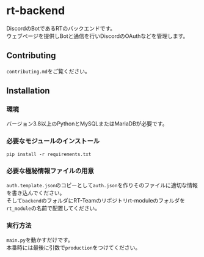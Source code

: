 # rt-backend
DiscordのBotであるRTのバックエンドです。  
ウェブページを提供しBotと通信を行いDiscordのOAuthなどを管理します。

## Contributing
`contributing.md`をご覧ください。

## Installation
### 環境
バージョン3.8以上のPythonとMySQLまたはMariaDBが必要です。
### 必要なモジュールのインストール
`pip install -r requirements.txt`
### 必要な極秘情報ファイルの用意
`auth.template.json`のコピーとして`auth.json`を作りそのファイルに適切な情報を書き込んでください。  
そして`backend`のフォルダにRT-Teamのリポジトリrt-moduleのフォルダを`rt_module`の名前で配置してください。
### 実行方法
`main.py`を動かすだけです。  
本番時には最後に引数で`production`をつけてください。
